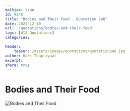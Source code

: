 ```yaml
---
mathjax: true
id: 9248
title: "Bodies and Their Food - Quotation 248"
date: 2022-12-10
url: '/quotations/bodies-and-their-food'
tags: [WIA Quotations] 
categories: 

header:
    teaser: /assets/images/quotations/quotation248.jpg
author: Hari Thapliyaal 
excerpt:
share: true 
---
```


# Bodies and Their Food

![Bodies and Their Food](/assets/images/quotations/quotation248.jpg)
